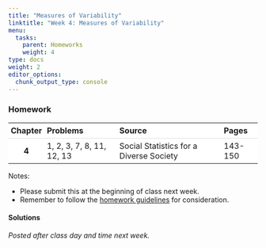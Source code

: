 ```yaml
---
title: "Measures of Variability"
linktitle: "Week 4: Measures of Variability"
menu:
  tasks:
    parent: Homeworks
    weight: 4
type: docs
weight: 2
editor_options: 
  chunk_output_type: console
---
```

<script src="/rmarkdown-libs/kePrint/kePrint.js"></script>
<link href="/rmarkdown-libs/lightable/lightable.css" rel="stylesheet" />
<script src="/rmarkdown-libs/kePrint/kePrint.js"></script>
<link href="/rmarkdown-libs/lightable/lightable.css" rel="stylesheet" />
<script src="/rmarkdown-libs/kePrint/kePrint.js"></script>
<link href="/rmarkdown-libs/lightable/lightable.css" rel="stylesheet" />
<script src="/rmarkdown-libs/kePrint/kePrint.js"></script>
<link href="/rmarkdown-libs/lightable/lightable.css" rel="stylesheet" />
<script src="/rmarkdown-libs/kePrint/kePrint.js"></script>
<link href="/rmarkdown-libs/lightable/lightable.css" rel="stylesheet" />
<script src="/rmarkdown-libs/kePrint/kePrint.js"></script>
<link href="/rmarkdown-libs/lightable/lightable.css" rel="stylesheet" />
<script src="/rmarkdown-libs/kePrint/kePrint.js"></script>
<link href="/rmarkdown-libs/lightable/lightable.css" rel="stylesheet" />



<style>
span.boxed {
  border: 0px solid #FFFFFF;
  padding: 5px;
  color: #FFFFFF;
  background-color: #005b96;
  display: inline;
} 

table {
   margin-left: auto;
   margin-right: auto;
}

table thead th { border-bottom: 1px solid #ddd; 
}

th, td { padding: 5px; 
}

table > tbody > tr:hover > td, table > tbody > tr:hover > th {
  background-color: #ffffff;
}
</style>

### Homework


<center>
<table>
 <thead>
  <tr>
   <th style="text-align:center;background-color: #ffffff !important;vertical-align: middle !important;"> Chapter </th>
   <th style="text-align:left;background-color: #ffffff !important;vertical-align: middle !important;"> Problems </th>
   <th style="text-align:left;background-color: #ffffff !important;vertical-align: middle !important;"> Source </th>
   <th style="text-align:left;background-color: #ffffff !important;vertical-align: middle !important;"> Pages </th>
  </tr>
 </thead>
<tbody>
  <tr>
   <td style="text-align:center;font-weight: bold;background-color: #ffffff !important;vertical-align: middle !important;"> 4 </td>
   <td style="text-align:left;background-color: #ffffff !important;vertical-align: middle !important;"> 1, 2, 3, 7, 8, 11, 12, 13 </td>
   <td style="text-align:left;background-color: #ffffff !important;vertical-align: middle !important;"> Social Statistics for a Diverse Society </td>
   <td style="text-align:left;background-color: #ffffff !important;vertical-align: middle !important;"> 143-150 </td>
  </tr>
</tbody>
</table>
</center>

Notes: 

- Please submit this at the beginning of class next week.
- Remember to follow the [homework guidelines](/tasks/#homeworks) for consideration.

<!--
to the Submission Portal on [ecampus](https://ecampus.wvu.edu/){target="_blank"} by 11:59 PM next Wednesday.<br>
-->

#### Solutions

*Posted after class day and time next week.*

<!--
<details><summary>1</summary>
<p>

a. There are <span class="boxed">seven</span> response categories for political views.

b. We can calculate the percentage square by
<center>
<table class="table table-striped table-hover table-condensed" style="width: auto !important; margin-left: auto; margin-right: auto;">
 <thead>
  <tr>
   <th style="text-align:left;"> Political Views </th>
   <th style="text-align:center;"> Percentage `\(c\)` </th>
   <th style="text-align:center;"> Percentage Squared `\(c^2\)` </th>
  </tr>
 </thead>
<tbody>
  <tr>
   <td style="text-align:left;"> Extremely liberal </td>
   <td style="text-align:center;"> 5.5 </td>
   <td style="text-align:center;"> 30.25 </td>
  </tr>
  <tr>
   <td style="text-align:left;"> Liberal </td>
   <td style="text-align:center;"> 12.0 </td>
   <td style="text-align:center;"> 144.00 </td>
  </tr>
  <tr>
   <td style="text-align:left;"> Slightly liberal </td>
   <td style="text-align:center;"> 12.3 </td>
   <td style="text-align:center;"> 151.29 </td>
  </tr>
  <tr>
   <td style="text-align:left;"> Moderate </td>
   <td style="text-align:center;"> 37.8 </td>
   <td style="text-align:center;"> 1428.84 </td>
  </tr>
  <tr>
   <td style="text-align:left;"> Slightly conservative </td>
   <td style="text-align:center;"> 13.2 </td>
   <td style="text-align:center;"> 174.24 </td>
  </tr>
  <tr>
   <td style="text-align:left;"> Conservative </td>
   <td style="text-align:center;"> 15.0 </td>
   <td style="text-align:center;"> 225.00 </td>
  </tr>
  <tr>
   <td style="text-align:left;"> Extremely conservative </td>
   <td style="text-align:center;"> 4.2 </td>
   <td style="text-align:center;"> 17.64 </td>
  </tr>
  <tr>
   <td style="text-align:left;font-weight: bold;color: white !important;background-color: #559e83 !important;"> Total </td>
   <td style="text-align:center;font-weight: bold;color: white !important;background-color: #559e83 !important;"> 100.0 </td>
   <td style="text-align:center;font-weight: bold;color: white !important;background-color: #559e83 !important;"> 2171.26 </td>
  </tr>
</tbody>
</table>
</center>
yields <span class="boxed">$\sum c^2 =  2171.26$</span>.

c. We can calculate the IQV by
`\begin{aligned}
IQV&= \dfrac{7\cdot(100^2-2171.26)}{100^2\cdot (7-1)}\\\\
&= \dfrac{54801.18}{60000}\\\\
&\approx 0.91
\end{aligned}`
which is relatively close to 1 suggesting that <span class="boxed">Americans are fairly diverse in their political views</span>.
</p>
</details>

<details><summary>2</summary>
<p>

a. For the female population where `\(N = 629\)`, we have 
<center>
`\(Q_1 = 629\cdot 0.25 = 157.25\)` 
</center>
<center>
`\(Q_3 = 629 \cdot 0.75 = 471.75\)`
</center>
or about the 158th and 472nd cases which are representative of cases where the degree are in the High school graduate and Bachelor's degree categories, respectively. This yields `\(IQR = 471.75-157.25=314.5\)` which includes those who have a highest attained degree of <span class="boxed">high school, junior college and bachelor's </span>.<br><br>
For the male population where `\(N = 488\)`, we have 
<center>
`\(Q_1 = 488 \cdot 0.25 = 122\)`
</center>
<center>
`\(Q_3 = 488 \cdot 0.75 = 366\)`
</center>
or the 122nd and 366th cases which are representative of cases where the degree are in the High school graduate and Bachelor's degree categories, respectively. This yields `\(IQR = 366-122=244\)` that includes those who have a highest attained degree of <span class="boxed">high school, junior college and bachelor's </span>.<br><br> 
So <span class="boxed">both IQRs provide the same groups of cases</span>.

b. Based on the IQR calculation, we know that 50% of all cases for males and females lies between high school and bachelor’s degree, <span class="boxed">but that does not inform us about the variability of the distribution</span>. A better measure would be IQV and if interval-ratio measures were available, the variance and standard deviation would provide better information and estimates. 

</p>
</details>

<details><summary>3</summary>
<p>

a. The range of convictions in 

- 2010 is given by `\(397 – 108 =\)` <span class="boxed">$289$</span>.
- 2015 is given by `\(402 – 97 =\)` <span class="boxed">$305$</span>.
Therefore the range of conviction in <span class="boxed">2015 is larger</span>.

b. The mean number in **2010** across all levels of government was
`\begin{aligned}
\overline{Y} &= \dfrac{397+108+280}{3}\\\\
&\approx 261.67
\end{aligned}`
or about an average of <span class="boxed">262 convictions</span>.<br><br> The mean number in **2015** across all levels of government was
`\begin{aligned}
\overline{Y} &= \dfrac{402+97+200}{3}\\\\
&= 233
\end{aligned}`
or an average of <span class="boxed">233 convictions</span>.

c. The sum of squares can be found by
<center>
<table class="table table-striped table-hover table-condensed" style="width: auto !important; margin-left: auto; margin-right: auto;">
 <thead>
  <tr>
   <th style="text-align:left;"> Government Level </th>
   <th style="text-align:center;"> Number of Convictions </th>
   <th style="text-align:center;"> `\(Y-\overline{Y}\)` </th>
   <th style="text-align:center;"> `\((Y-\overline{Y})^2\)` </th>
  </tr>
 </thead>
<tbody>
  <tr>
   <td style="text-align:left;"> Federal </td>
   <td style="text-align:center;"> 397 </td>
   <td style="text-align:center;"> `\(397 - 261.1 = 135.33\)` </td>
   <td style="text-align:center;"> `\((135.33)^2 = 18314.21\)` </td>
  </tr>
  <tr>
   <td style="text-align:left;"> State </td>
   <td style="text-align:center;"> 108 </td>
   <td style="text-align:center;"> `\(108 - 261.67 = -153.67\)` </td>
   <td style="text-align:center;"> `\((-153.67)^2 = 23614.47\)` </td>
  </tr>
  <tr>
   <td style="text-align:left;"> Local </td>
   <td style="text-align:center;"> 280 </td>
   <td style="text-align:center;"> `\(280 - 261.67 = 18.33\)` </td>
   <td style="text-align:center;"> `\((18.33)^2 = 335.99\)` </td>
  </tr>
  <tr>
   <td style="text-align:left;font-weight: bold;color: white !important;background-color: #559e83 !important;"> Total </td>
   <td style="text-align:center;font-weight: bold;color: white !important;background-color: #559e83 !important;"> 785 </td>
   <td style="text-align:center;font-weight: bold;color: white !important;background-color: #559e83 !important;"> $ $ </td>
   <td style="text-align:center;font-weight: bold;color: white !important;background-color: #559e83 !important;"> 42264.67 </td>
  </tr>
</tbody>
</table>
</center>
implying that 
`\begin{aligned}
S &= \sqrt{\dfrac{42264.67}{2}}\\\\
&\approx 145.37
\end{aligned}`
So in **2010**, there was a standard deviation of about <span class="boxed">145.37</span>.<br><br>
The sum of squares can be found by
<center>
<table class="table table-striped table-hover table-condensed" style="width: auto !important; margin-left: auto; margin-right: auto;">
 <thead>
  <tr>
   <th style="text-align:left;"> Government Level </th>
   <th style="text-align:center;"> Number of Convictions </th>
   <th style="text-align:center;"> `\(Y-\overline{Y}\)` </th>
   <th style="text-align:center;"> `\((Y-\overline{Y})^2\)` </th>
  </tr>
 </thead>
<tbody>
  <tr>
   <td style="text-align:left;"> Federal </td>
   <td style="text-align:center;"> 402 </td>
   <td style="text-align:center;"> `\(402 - 233 = 169\)` </td>
   <td style="text-align:center;"> `\((169)^2 = 28561\)` </td>
  </tr>
  <tr>
   <td style="text-align:left;"> State </td>
   <td style="text-align:center;"> 97 </td>
   <td style="text-align:center;"> `\(97 - 233 = -136\)` </td>
   <td style="text-align:center;"> `\((-136)^2 = 18496\)` </td>
  </tr>
  <tr>
   <td style="text-align:left;"> Local </td>
   <td style="text-align:center;"> 200 </td>
   <td style="text-align:center;"> `\(200 - 233 = -33\)` </td>
   <td style="text-align:center;"> `\((-33)^2 = 1089\)` </td>
  </tr>
  <tr>
   <td style="text-align:left;font-weight: bold;color: white !important;background-color: #559e83 !important;"> Total </td>
   <td style="text-align:center;font-weight: bold;color: white !important;background-color: #559e83 !important;"> 699 </td>
   <td style="text-align:center;font-weight: bold;color: white !important;background-color: #559e83 !important;"> $ $ </td>
   <td style="text-align:center;font-weight: bold;color: white !important;background-color: #559e83 !important;"> 48146 </td>
  </tr>
</tbody>
</table>
</center>
implying that 
`\begin{aligned}
S &= \sqrt{\dfrac{48146}{2}}\\\\
&\approx 155.15
\end{aligned}`
So in **2015**, there was a standard deviation of about <span class="boxed">155.15</span>.

d. The standard deviation is larger in the latter time period so <span class="boxed">there is more variability in number of convictions in 2015 than in 2010</span>. This <span class="boxed">supports the results of the range</span>.

</p>
</details>

<details><summary>7</summary>
<p>

a. The range can be found by `\(4.50-2.20=\)` <span class="boxed">$2.30$</span>.<br><br>
Meanwhile for `\(n=10\)`, we have
<center>
25th percentile: `\(10\cdot 0.25 = 2.5\)`th case so `\(\dfrac{2.40+2.50}{2}=2.45\)`
</center>
<center>
75th percentile: `\(10\cdot 0.75 = 7.5\)`th case so `\(\dfrac{3.60+3.60}{2}=3.60\)`
</center>
S. the IQR is `\(3.60 – 2.45 =\)` <span class="boxed">$1.15$</span>. While both measures will work, the <span class="boxed">range is a bit more precise</span>, in that <span class="boxed">it provides a better picture of the variability of divorce rates for all states in the sample</span>.

b. The sum of squares can be found by
<center>
<table class="table table-striped table-hover table-condensed" style="width: auto !important; margin-left: auto; margin-right: auto;">
 <thead>
  <tr>
   <th style="text-align:left;"> State </th>
   <th style="text-align:center;"> Divorce rate/thousand </th>
   <th style="text-align:center;"> `\(Y-\overline{Y}\)` </th>
   <th style="text-align:center;"> `\((Y-\overline{Y})^2\)` </th>
  </tr>
 </thead>
<tbody>
  <tr>
   <td style="text-align:left;"> Florida </td>
   <td style="text-align:center;"> 3.6 </td>
   <td style="text-align:center;"> 3.5 – 3.14 </td>
   <td style="text-align:center;"> 0.210 </td>
  </tr>
  <tr>
   <td style="text-align:left;"> Idaho </td>
   <td style="text-align:center;"> 3.9 </td>
   <td style="text-align:center;"> 3.9 – 3.14 </td>
   <td style="text-align:center;"> 0.460 </td>
  </tr>
  <tr>
   <td style="text-align:left;"> Maine </td>
   <td style="text-align:center;"> 3.2 </td>
   <td style="text-align:center;"> 3.2 – 3.14 </td>
   <td style="text-align:center;"> 0.004 </td>
  </tr>
  <tr>
   <td style="text-align:left;"> Maryland </td>
   <td style="text-align:center;"> 2.5 </td>
   <td style="text-align:center;"> 2.5 – 3.14 </td>
   <td style="text-align:center;"> 0.410 </td>
  </tr>
  <tr>
   <td style="text-align:left;"> Nevada </td>
   <td style="text-align:center;"> 4.5 </td>
   <td style="text-align:center;"> 4.5 – 3.14 </td>
   <td style="text-align:center;"> 1.850 </td>
  </tr>
  <tr>
   <td style="text-align:left;"> New Jersey </td>
   <td style="text-align:center;"> 2.6 </td>
   <td style="text-align:center;"> 2.6 – 3.14 </td>
   <td style="text-align:center;"> 0.290 </td>
  </tr>
  <tr>
   <td style="text-align:left;"> Texas </td>
   <td style="text-align:center;"> 2.2 </td>
   <td style="text-align:center;"> 2.2 – 3.14 </td>
   <td style="text-align:center;"> 0.880 </td>
  </tr>
  <tr>
   <td style="text-align:left;"> Vermont </td>
   <td style="text-align:center;"> 2.9 </td>
   <td style="text-align:center;"> 2.9 – 3.14 </td>
   <td style="text-align:center;"> 0.058 </td>
  </tr>
  <tr>
   <td style="text-align:left;"> Wisconsin </td>
   <td style="text-align:center;"> 2.4 </td>
   <td style="text-align:center;"> 2.4 – 3.14 </td>
   <td style="text-align:center;"> 0.550 </td>
  </tr>
  <tr>
   <td style="text-align:left;font-weight: bold;color: white !important;background-color: #559e83 !important;"> Total </td>
   <td style="text-align:center;font-weight: bold;color: white !important;background-color: #559e83 !important;"> 31.4 </td>
   <td style="text-align:center;font-weight: bold;color: white !important;background-color: #559e83 !important;">  </td>
   <td style="text-align:center;font-weight: bold;color: white !important;background-color: #559e83 !important;"> 4.922 </td>
  </tr>
</tbody>
</table>
</center>
implying that 
`\begin{aligned}
\overline{Y} &= \sqrt{\dfrac{3.6 + 3.6 + 3.9 + 3.2 + 2.5 + 4.5 + 2.6 + 2.2 + 2.9 + 2.4}{10}}\\\\
&\approx 3.14
\end{aligned}`
and
`\begin{aligned}
S &= \sqrt{\dfrac{4.922}{9}}\\\\
&\approx 0.74
\end{aligned}`
So between **1997-2017**, the average divorce rate per 1000 people was about `\(3\)` with an approximated standard deviation of <span class="boxed">0.74</span>.

c. Divorce rates may vary by state due to multiple factors which are not represented in the included data set such as variations in <span class="boxed">employment status</span>, <span class="boxed">policies and laws by region (i.e. states with no-fault divorce laws)</span>, <span class="boxed">religious beliefs</span>, etc.

</p>
</details>

<details><summary>8</summary>
<p>

a. `DEGREE` is an <span class="boxed">ordinal measure</span> whereas `AGEKDBRN` is an <span class="boxed">interval measure</span>.

b. As `DEGREE` increases, `AGEKDBRN` increases as well implying the likelihood of a positive relationship. The youngest first-time parents are those with less than a high school degree, while the oldest first-time parents are those with graduate degrees with difference  `\(28.59 – 21.33 = 7.26\)` years. The variability in age when first child was born is larger as educational attainment increases. The standard deviation for the high school degree group is largest at `\(5.498\)` years, the smallest is for the some college group with `\(4.581\)`. 

</p>
</details>

<details><summary>11</summary>
<p>

a. `Type of Work` is a nominal variable implying that the appropriate measure of variability as the <span class="boxed">index of qualitative variation (IQV)</span>.

b. The pertage squared for both grades can be found by
<table class="table table-striped table-hover table-condensed" style="width: auto !important; margin-left: auto; margin-right: auto;">
 <thead>
  <tr>
   <th style="text-align:left;"> Type of Work </th>
   <th style="text-align:center;"> Grade 8 Percentage `\(c\)` </th>
   <th style="text-align:center;"> Grade 8 Percentage Squared `\(c^2\)` </th>
   <th style="text-align:center;"> Grade 10 Percentage `\(c\)` </th>
   <th style="text-align:center;"> Grade 10 Percentage Squared `\(c^2\)` </th>
  </tr>
 </thead>
<tbody>
  <tr>
   <td style="text-align:left;"> Lawn work </td>
   <td style="text-align:center;"> 28 </td>
   <td style="text-align:center;"> `\((28)^2 = 784\)` </td>
   <td style="text-align:center;"> 20 </td>
   <td style="text-align:center;"> `\((20)^2 = 400\)` </td>
  </tr>
  <tr>
   <td style="text-align:left;"> Food service </td>
   <td style="text-align:center;"> 3 </td>
   <td style="text-align:center;"> `\((3)^2 = 9\)` </td>
   <td style="text-align:center;"> 10 </td>
   <td style="text-align:center;"> `\((10)^2 = 100\)` </td>
  </tr>
  <tr>
   <td style="text-align:left;"> Babysitting </td>
   <td style="text-align:center;"> 37 </td>
   <td style="text-align:center;"> `\((37)^2 = 1369\)` </td>
   <td style="text-align:center;"> 28 </td>
   <td style="text-align:center;"> `\((28)^2 = 784\)` </td>
  </tr>
  <tr>
   <td style="text-align:left;font-weight: bold;color: white !important;background-color: #559e83 !important;"> Other </td>
   <td style="text-align:center;font-weight: bold;color: white !important;background-color: #559e83 !important;"> 32 </td>
   <td style="text-align:center;font-weight: bold;color: white !important;background-color: #559e83 !important;"> `\((32)^2 = 1024\)` </td>
   <td style="text-align:center;font-weight: bold;color: white !important;background-color: #559e83 !important;"> 42 </td>
   <td style="text-align:center;font-weight: bold;color: white !important;background-color: #559e83 !important;"> `\((42)^2 = 1764\)` </td>
  </tr>
  <tr>
   <td style="text-align:left;"> Total </td>
   <td style="text-align:center;"> 100 </td>
   <td style="text-align:center;"> `\(3186\)` </td>
   <td style="text-align:center;"> 100 </td>
   <td style="text-align:center;"> `\(2048\)` </td>
  </tr>
</tbody>
</table>
So the IQV for both grades can be found by
<center>
Grade 8: `\(\dfrac{4\cdot(100^2-3186)}{100^2\cdot (4-1)} = \dfrac{27256}{30000} = 0.91\)`
</center>
<center>
Grade 10: `\(\dfrac{4\cdot(100^2-3048)}{100^2\cdot (4-1)} = \dfrac{27808}{30000} = 0.93\)`
</center>
implying <span class="boxed">IQV(Grade 8) `\(=0.91\)`</span> and <span class="boxed">IQV(Grade 10) `\(=0.93\)`</span>.

c. Though both IQVs are greater than `\(0.90\)`, there is <span class="boxed">slightly more variation among 10th graders than 8th graders<span class="boxed"> in the type of jobs they hold. The difference may be attributed to <span class="boxed">more employment options for older students</span> and <span class="boxed">limitations for younger students</span>xxxx leading to more informal jobs such as lawn work and babysitting. 

</p>
</details>


<details><summary>12</summary>
<p>

Using the summary statistics for life expectancy
<center>
<table class="table table-striped table-hover table-condensed" style="width: auto !important; margin-left: auto; margin-right: auto;">
 <thead>
  <tr>
   <th style="text-align:left;"> Measure </th>
   <th style="text-align:center;"> Statistic for European Countries </th>
   <th style="text-align:center;"> Statistic for Non-european Countries </th>
  </tr>
 </thead>
<tbody>
  <tr>
   <td style="text-align:left;"> Median </td>
   <td style="text-align:center;"> 81.500 </td>
   <td style="text-align:center;"> 82.70 </td>
  </tr>
  <tr>
   <td style="text-align:left;"> Variance </td>
   <td style="text-align:center;"> 7.985 </td>
   <td style="text-align:center;"> 11.65 </td>
  </tr>
  <tr>
   <td style="text-align:left;"> Standard deviation </td>
   <td style="text-align:center;"> 2.830 </td>
   <td style="text-align:center;"> 3.41 </td>
  </tr>
  <tr>
   <td style="text-align:left;"> Minimum </td>
   <td style="text-align:center;"> 75.300 </td>
   <td style="text-align:center;"> 76.30 </td>
  </tr>
  <tr>
   <td style="text-align:left;"> Maximum </td>
   <td style="text-align:center;"> 82.000 </td>
   <td style="text-align:center;"> 85.50 </td>
  </tr>
  <tr>
   <td style="text-align:left;"> Range </td>
   <td style="text-align:center;"> 6.700 </td>
   <td style="text-align:center;"> 9.20 </td>
  </tr>
  <tr>
   <td style="text-align:left;"> Interquartile range </td>
   <td style="text-align:center;"> 3.800 </td>
   <td style="text-align:center;"> 4.95 </td>
  </tr>
</tbody>
</table>
</center>
we find that the variable is interval ratio implying that variance (or standard deviation), range, or IQR are possible and valid. Among these three measures, variance and/or standard deviation is preferred for precision. For just the average life expectancy for these 10 countries, we should rely on the mean.<br><br>
On average, non-European countries have a slightly higher life expectancy at birth ($82.00$ vs. `\(80.30\)`). Both the mean and median are higher for non-European countries than for European countries. Also, the distribution of non-European countries exhibits more variability; the standard deviation for European countries is `\(3.41\)` years, while for non-European countries it is `\(2.83\)` years.<br><br>
These differences might be explained by access and availability of health care and/or diet. However, the difference might simply be random due to the small number of countries presented in this example. We are likely to find different results if more countries were incorporated into the analyses.

</p>
</details>

<details><summary>13</summary>
<p>

Overall, <span class="boxed">Clinton voters were younger</span>, <span class="boxed">more educated</span>, and <span class="boxed">attended religious services less</span> than Trump voters. The youngest voters were male Clinton voters at `\(50.49\)` years ($s = 18.84$), followed by female Clinton voters, `\(51.93\)` years ($s = 18.21$). For education, males who voted for Clinton had the highest mean of `\(14.69\)` ($s = 2.73$). Males who voted for Trump had `\(13.80\)` years of education ($s = 2.75$). Trump voters, both males and females, attended religious services more often than Clinton voters. Mean scores were `\(3.72\)` for males ($s = 2.93$) and `\(3.82\)` for females ($s = 2.75$), indicating church attendance about several times a year to once a month. The standard deviations indicate a consistency in the distributions of education, age, and religious service attendance across all four groups. The largest standard deviations are for age, ranging from `\(15.94\)` to `\(18.84\)` years. These wide standard deviations indicate more dispersion around the mean age scores. 

</p>
</details>
-->
